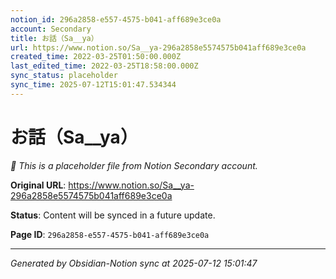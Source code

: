 ```yaml
---
notion_id: 296a2858-e557-4575-b041-aff689e3ce0a
account: Secondary
title: お話（Sa__ya）
url: https://www.notion.so/Sa__ya-296a2858e5574575b041aff689e3ce0a
created_time: 2022-03-25T01:50:00.000Z
last_edited_time: 2022-03-25T18:58:00.000Z
sync_status: placeholder
sync_time: 2025-07-12T15:01:47.534344
---
```


# お話（Sa__ya）

*🔄 This is a placeholder file from Notion Secondary account.*

**Original URL**: https://www.notion.so/Sa__ya-296a2858e5574575b041aff689e3ce0a

**Status**: Content will be synced in a future update.

**Page ID**: `296a2858-e557-4575-b041-aff689e3ce0a`

---

*Generated by Obsidian-Notion sync at 2025-07-12 15:01:47*
